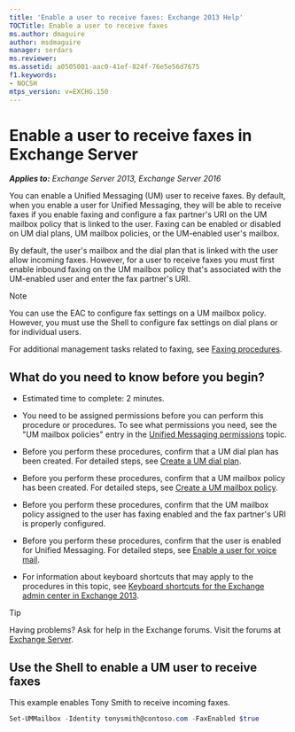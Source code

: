 ```yaml
---
title: 'Enable a user to receive faxes: Exchange 2013 Help'
TOCTitle: Enable a user to receive faxes
ms.author: dmaguire
author: msdmaguire
manager: serdars
ms.reviewer:
ms.assetid: a0505001-aac0-41ef-824f-76e5e56d7675
f1.keywords:
- NOCSH
mtps_version: v=EXCHG.150
---
```


# Enable a user to receive faxes in Exchange Server

_**Applies to:** Exchange Server 2013, Exchange Server 2016_

You can enable a Unified Messaging (UM) user to receive faxes. By default, when you enable a user for Unified Messaging, they will be able to receive faxes if you enable faxing and configure a fax partner's URI on the UM mailbox policy that is linked to the user. Faxing can be enabled or disabled on UM dial plans, UM mailbox policies, or the UM-enabled user's mailbox.

By default, the user's mailbox and the dial plan that is linked with the user allow incoming faxes. However, for a user to receive faxes you must first enable inbound faxing on the UM mailbox policy that's associated with the UM-enabled user and enter the fax partner's URI.

> [!NOTE]
> You can use the EAC to configure fax settings on a UM mailbox policy. However, you must use the Shell to configure fax settings on dial plans or for individual users.

 For additional management tasks related to faxing, see [Faxing procedures](faxing-procedures-exchange-2013-help.md).

## What do you need to know before you begin?

- Estimated time to complete: 2 minutes.

- You need to be assigned permissions before you can perform this procedure or procedures. To see what permissions you need, see the "UM mailbox policies" entry in the [Unified Messaging permissions](unified-messaging-permissions-exchange-2013-help.md) topic.

- Before you perform these procedures, confirm that a UM dial plan has been created. For detailed steps, see [Create a UM dial plan](create-um-dial-plan-exchange-2013-help.md).

- Before you perform these procedures, confirm that a UM mailbox policy has been created. For detailed steps, see [Create a UM mailbox policy](create-um-mailbox-policy-exchange-2013-help.md).

- Before you perform these procedures, confirm that the UM mailbox policy assigned to the user has faxing enabled and the fax partner's URI is properly configured.

- Before you perform these procedures, confirm that the user is enabled for Unified Messaging. For detailed steps, see [Enable a user for voice mail](enable-a-user-for-voice-mail-exchange-2013-help.md).

- For information about keyboard shortcuts that may apply to the procedures in this topic, see [Keyboard shortcuts for the Exchange admin center in Exchange 2013](keyboard-shortcuts-in-the-exchange-admin-center-2013-help.md).

> [!TIP]
> Having problems? Ask for help in the Exchange forums. Visit the forums at [Exchange Server](https://social.technet.microsoft.com/forums/office/home?category=exchangeserver).

## Use the Shell to enable a UM user to receive faxes

This example enables Tony Smith to receive incoming faxes.

```powershell
Set-UMMailbox -Identity tonysmith@contoso.com -FaxEnabled $true
```
